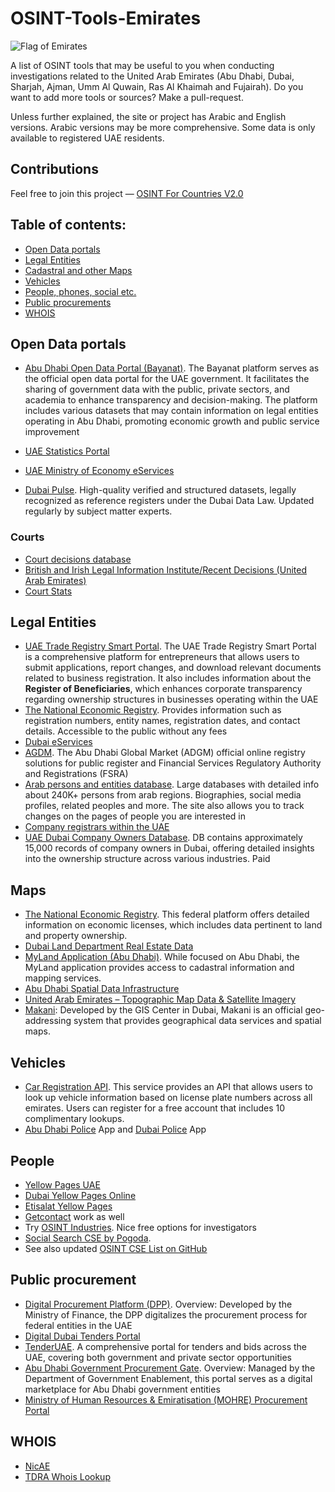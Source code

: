 # OSINT-Tools-Emirates
<img src="https://upload.wikimedia.org/wikipedia/commons/c/cb/Flag_of_the_United_Arab_Emirates.svg" alt="Flag of Emirates"/>

A list of OSINT tools that may be useful to you when conducting investigations related to the United Arab Emirates (Abu Dhabi, Dubai, Sharjah, Ajman, Umm Al Quwain, Ras Al Khaimah and Fujairah). Do you want to add more tools or sources? Make a pull-request.

Unless further explained, the site or project has Arabic and English versions. Arabic versions may be more comprehensive. Some data is only available to registered UAE residents.
## Contributions
Feel free to join this project — [OSINT For Countries V2.0](https://github.com/paulpogoda/OSINT-for-countries-V2.0)

## Table of contents:
 - [Open Data portals](#open-data-portals)
 - [Legal Entities](#legal-entities)
 - [Cadastral and other Maps](#maps)
 - [Vehicles](#vehicles)
 - [People, phones, social etc.](#people)
 - [Public procurements](#public-procurement)
 - [WHOIS](#whois)

## Open Data portals
- [Abu Dhabi Open Data Portal (Bayanat)](https://bayanat.ae).
The Bayanat platform serves as the official open data portal for the UAE government. It facilitates the sharing of government data with the public, private sectors, and academia to enhance transparency and decision-making. The platform includes various datasets that may contain information on legal entities operating in Abu Dhabi, promoting economic growth and public service improvement 

- [UAE Statistics Portal](https://uaestat.fcsc.gov.ae/en)
- [UAE Ministry of Economy eServices](https://www.moec.gov.ae/en/services)
- [Dubai Pulse](https://www.dubaipulse.gov.ae/registers/category). High-quality verified and structured datasets, legally recognized as reference registers under the Dubai Data Law. Updated regularly by subject matter experts. 

### Courts 
- [Court decisions database](https://uaestat.fcsc.gov.ae/vis?lc=en&fs[0]=FCSC%20-%20Statistical%20Hierarchy%2C0%7CCourt%20Statistics%23SJU_CC%23&pg=0&fc=FCSC%20-%20Statistical%20Hierarchy&snb=4&df[ds]=FCSC-RDS&df[id]=DF_COURT_TYPE&df[ag]=FCSA&df[vs]=1.9.0&pd=2015%2C2020&dq=A..........&ly[cl]=TIME_PERIOD&to[TIME_PERIOD]=false)
- [British and Irish Legal Information Institute/Recent Decisions (United Arab Emirates)](https://www.bailii.org/recent-decisions-ae.html)
- [Court Stats](https://www.moj.gov.ae/en/open-data/statistics.aspx#page=1)
## Legal Entities
- [UAE Trade Registry Smart Portal](https://traderegistry.ae).
The UAE Trade Registry Smart Portal is a comprehensive platform for entrepreneurs that allows users to submit applications, report changes, and download relevant documents related to business registration. It also includes information about the **Register of Beneficiaries**, which enhances corporate transparency regarding ownership structures in businesses operating within the UAE
- [The National Economic Registry](https://www.growth.gov.ae/G2C). Provides information such as registration numbers, entity names, registration dates, and contact details.
Accessible to the public without any fees
- [Dubai eServices](https://eservices.dubaided.gov.ae/Pages/Anon/GstHme.aspx?dedqs=PM671p6QBb0lV1okx2JABgxoLLKXOgPx)
- [AGDM](https://www.adgm.com/public-registers). The Abu Dhabi Global Market (ADGM) official online registry solutions for public register and Financial Services Regulatory Authority and Registrations (FSRA)
- [Arab persons and entities database](https://manhom.com).
Large databases with detailed info about 240K+ persons from arab regions. Biographies, social media profiles, related peoples and more. The site also allows you to track changes on the pages of people you are interested in
- [Company registrars within the UAE](https://www.moec.gov.ae/en/company-registrars-within-the-uae)
- [UAE Dubai Company Owners Database](https://thedatabaseleads.com/shop/uae-dubai-company-owners-database-online/?v=b6bb43df4525). DB contains approximately 15,000 records of company owners in Dubai, offering detailed insights into the ownership structure across various industries. Paid

## Maps
- [The National Economic Registry](https://www.growth.gov.ae/G2C). This federal platform offers detailed information on economic licenses, which includes data pertinent to land and property ownership.
- [Dubai Land Department Real Estate Data](https://dubailand.gov.ae/en/open-data/real-estate-data/#/)
- [MyLand Application (Abu Dhabi)](https://myland.dmt.gov.ae). While focused on Abu Dhabi, the MyLand application provides access to cadastral information and mapping services.
- [Abu Dhabi Spatial Data Infrastructure](https://sdi.gov.abudhabi/sdi/)
- [United Arab Emirates – Topographic Map Data & Satellite Imagery](https://landinfo.com/country/united-arab-emirates-topographic-map-data-satellite-imagery/)
- [Makani](https://www.makani.ae/desktop/): Developed by the GIS Center in Dubai, Makani is an official geo-addressing system that provides geographical data services and spatial maps.

## Vehicles
- [Car Registration API](http://www.carregistrationapi.ae). This service provides an API that allows users to look up vehicle information based on license plate numbers across all emirates. Users can register for a free account that includes 10 complimentary lookups. 
- [Abu Dhabi Police](https://es.adpolice.gov.ae/trafficservices/Registration/Login.aspx?Culture=en) App and [Dubai Police](https://www.dubaipolice.gov.ae/wps/portal/home) App

## People
- [Yellow Pages UAE](https://www.yellowpages-uae.com)
- [Dubai Yellow Pages Online](https://dubaiyellowpagesonline.com)
- [Etisalat Yellow Pages](https://www.yellowpages.ae)
- [Getcontact](https://getcontact.com) work as well
- Try [OSINT Industries](https://app.osint.industries).
Nice free options for investigators
- [Social Search CSE by Pogoda](https://cse.google.com/cse?cx=029ffbc44aa3946cb#gsc.tab=0). 
- See also updated [OSINT CSE List on GitHub](https://github.com/paulpogoda/OSINT-CSE)


## Public procurement
- [Digital Procurement Platform (DPP)](https://mof.gov.ae/government-procurement-operations/).
Overview: Developed by the Ministry of Finance, the DPP digitalizes the procurement process for federal entities in the UAE
- [Digital Dubai Tenders Portal](https://www.digitaldubai.ae/tenders)
- [TenderUAE](https://www.tenderuae.com). A comprehensive portal for tenders and bids across the UAE, covering both government and private sector opportunities
- [Abu Dhabi Government Procurement Gate](https://adgpg.gov.ae).
Overview: Managed by the Department of Government Enablement, this portal serves as a digital marketplace for Abu Dhabi government entities
- [Ministry of Human Resources & Emiratisation (MOHRE) Procurement Portal](https://www.mohre.gov.ae/en/procurement.aspx)

## WHOIS
- [NicAE](https://www.nic.ae/content.jsp?action=whois_info)
- [TDRA Whois Lookup](https://tdra.gov.ae/en/aeda/pages/whoislookup)
